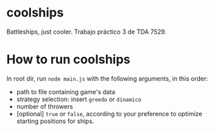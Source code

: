 # coolships
Battleships, just cooler. Trabajo práctico 3 de TDA 7529.

# How to run coolships
In root dir, run `node main.js` with the following arguments, in this order:
- path to file containing game's data
- strategy selection: insert `greedo` or `dinamico`
- number of throwers
- [optional] `true` or `false`, according to your preference to optimize starting positions for ships.
